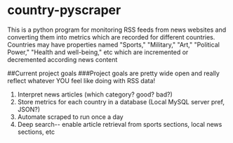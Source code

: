 # country-pyscraper
This is a python program for monitoring RSS feeds from news websites and converting them into metrics which are recorded for different countries. Countries may have properties named "Sports," "Military," "Art," "Political Power," "Health and well-being," etc which are incremented or decremented according news content

##Current project goals
###Project goals are pretty wide open and really reflect whatever YOU feel like doing with RSS data!
1. Interpret news articles (which category? good? bad?)
2. Store metrics for each country in a database (Local MySQL server pref, JSON?)
3. Automate scraped to run once a day
4. Deep search-- enable article retrieval from sports sections, local news sections, etc
